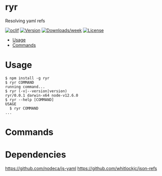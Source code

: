 # ryr

Resolving yaml refs

[![oclif](https://img.shields.io/badge/cli-oclif-brightgreen.svg)](https://oclif.io)
[![Version](https://img.shields.io/npm/v/ryr.svg)](https://npmjs.org/package/ryr)
[![Downloads/week](https://img.shields.io/npm/dw/ryr.svg)](https://npmjs.org/package/ryr)
[![License](https://img.shields.io/npm/l/ryr.svg)](https://github.com/nao50/ryr/blob/master/package.json)

<!-- toc -->

- [Usage](#usage)
- [Commands](#commands)
<!-- tocstop -->

# Usage

<!-- usage -->

```sh-session
$ npm install -g ryr
$ ryr COMMAND
running command...
$ ryr (-v|--version|version)
ryr/0.0.1 darwin-x64 node-v12.6.0
$ ryr --help [COMMAND]
USAGE
  $ ryr COMMAND
...
```

<!-- usagestop -->

# Commands

<!-- commands -->

<!-- commandsstop -->

# Dependencies

https://github.com/nodeca/js-yaml
https://github.com/whitlockjc/json-refs

